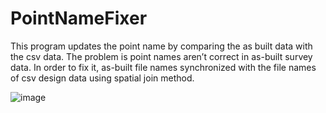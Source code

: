 # PointNameFixer
This program updates the point name by comparing the as built data with the csv data. The problem is point names aren’t correct in as-built survey data. In order to fix it, as-built file names synchronized with the file names of csv design data using spatial join method.

![image](https://user-images.githubusercontent.com/3856713/180645980-97d80f86-a90e-41b0-a237-cb96fdda67db.png)
